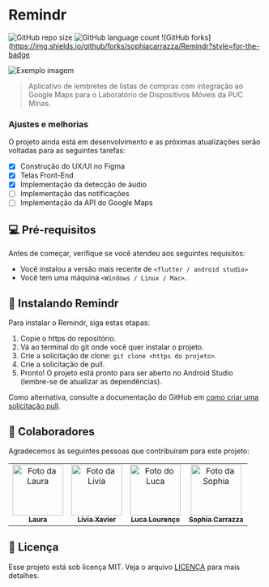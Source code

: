 # Remindr

![GitHub repo size](https://img.shields.io/github/repo-size/sophiacarrazza/Remindr?style=for-the-badge)
![GitHub language count](https://img.shields.io/github/languages/count/sophiacarrazza/Remindr?style=for-the-badge)
![GitHub forks](https://img.shields.io/github/forks/sophiacarrazza/Remindr?style=for-the-badge
<!--
![Bitbucket open issues](https://img.shields.io/bitbucket/issues/sophiacarrazza/Remindr?style=for-the-badge)
![Bitbucket open pull requests](https://img.shields.io/bitbucket/pr-raw/sophiacarrazza/Remindre?style=for-the-badge)
-->
<img src="imagem.png" alt="Exemplo imagem">

> Aplicativo de lembretes de listas de compras com integração ao Google Maps para o Laboratório de Dispositivos Móveis da PUC Minas.

### Ajustes e melhorias

O projeto ainda está em desenvolvimento e as próximas atualizações serão voltadas para as seguintes tarefas:

- [x] Construção do UX/UI no Figma
- [x] Telas Front-End
- [x] Implementação da detecção de áudio
- [ ] Implementação das notificações
- [ ] Implementação da API do Google Maps

## 💻 Pré-requisitos

Antes de começar, verifique se você atendeu aos seguintes requisitos:

- Você instalou a versão mais recente de `<flutter / android studio>`
- Você tem uma máquina `<Windows / Linux / Mac>`.

## 🚀 Instalando Remindr

Para instalar o Remindr, siga estas etapas:

1. Copie o https do repositório.
2. Vá ao terminal do git onde você quer instalar o projeto.
3. Crie a solicitação de clone: `git clone <https do projeto>`.
7. Crie a solicitação de pull.
8. Pronto! O projeto está pronto para ser aberto no Android Studio (lembre-se de atualizar as dependências).

Como alternativa, consulte a documentação do GitHub em [como criar uma solicitação pull](https://help.github.com/en/github/collaborating-with-issues-and-pull-requests/creating-a-pull-request).

## 🤝 Colaboradores

Agradecemos às seguintes pessoas que contribuíram para este projeto:

<table>
  <tr>
    <td align="center">
      <a href="https://github.com/laura3141" title="defina o título do link">
        <img src="https://github.com/user-attachments/assets/6edbc266-cc90-43f5-96a0-52d43af68cac" width="100px;" alt="Foto da Laura"/><br>
        <sub>
          <b>Laura </b>
        </sub>
      </a>
    </td>
    <td align="center">
      <a href="https://github.com/liviacx" title="defina o título do link">
        <img src="https://github.com/user-attachments/assets/f9a9d393-b9d2-4405-8950-c55548852d0d" width="100px;" alt="Foto da Lívia"/><br>
        <sub>
          <b>Lívia Xavier</b>
        </sub>
      </a>
    </td>
    <td align="center">
      <a href="LucaGonzaga" title="defina o título do link">
        <img src="https://github.com/user-attachments/assets/b9143166-0c6f-47ab-8209-060b8c710baf" width="100px;" alt="Foto do Luca"/><br>
        <sub>
          <b>Luca Lourenço</b>
        </sub>
      </a>
    </td>
    <td align="center">
      <a href="https://github.com/sophiacarrazza" title="defina o título do link">
        <img src="https://github.com/user-attachments/assets/7ce06a54-1db9-4938-940b-ddcf7654f780" width="100px;" alt="Foto da Sophia"/><br>
        <sub>
          <b>Sophia Carrazza</b>
        </sub>
      </a>
    </td>
  </tr>
</table>

## 📝 Licença

Esse projeto está sob licença MIT. Veja o arquivo [LICENÇA](LICENSE.md) para mais detalhes.
